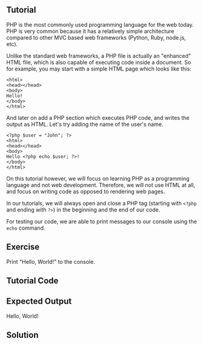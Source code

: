 Tutorial
--------

PHP is the most commonly used programming language for the web today. PHP is very common because it has a relatively
simple architecture compared to other MVC based web frameworks (Python, Ruby, node.js, etc).

Unlike the standard web frameworks, a PHP file is actually an "enhanced" HTML file, which is also capable of executing
code inside a document. So for example, you may start with a simple HTML page which looks like this:

    <html>
    <head></head>
    <body>
    Hello!
    </body>
    </html>

And later on add a PHP section which executes PHP code, and writes the output as HTML. Let's try adding the name
of the user's name.

    <?php $user = "John"; ?>
    <html>
    <head></head>
    <body>
    Hello <?php echo $user; ?>!
    </body>
    </html>

On this tutorial however, we will focus on learning PHP as a programming language and not web development. Therefore,
we will not use HTML at all, and focus on writing code as opposed to rendering web pages.

In our tutorials, we will always open and close a PHP tag (starting with `<?php` and ending with `?>`) in the beginning
and the end of our code.

For testing our code, we are able to print messages to our console using the `echo` command.

Exercise
--------

Print "Hello, World!" to the console.

Tutorial Code
-------------

<?php
echo "Goodbye, World!";
?>

Expected Output
---------------

Hello, World!

Solution
--------

<?php
echo "Hello, World!";
?>

